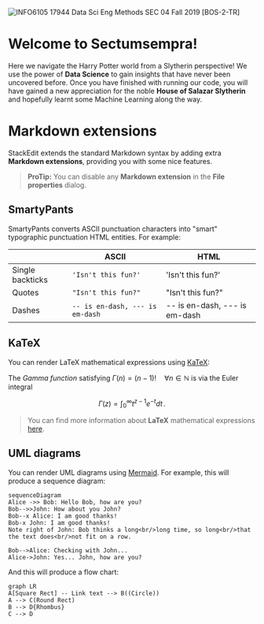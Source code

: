 
![INFO6105 17944 Data Sci Eng Methods SEC 04 Fall 2019 [BOS-2-TR]](https://images-wixmp-ed30a86b8c4ca887773594c2.wixmp.com/f/784d0639-1f78-48f4-9fab-a74b29c0c9a3/dc4k4ur-a33c690e-085b-40e1-92e7-a0260fc32b4d.jpg/v1/fill/w_1024,h_873,q_75,strp/sectumsempra___severus_snape_by_nikunikupro_dc4k4ur-fullview.jpg?token=eyJ0eXAiOiJKV1QiLCJhbGciOiJIUzI1NiJ9.eyJzdWIiOiJ1cm46YXBwOjdlMGQxODg5ODIyNjQzNzNhNWYwZDQxNWVhMGQyNmUwIiwiaXNzIjoidXJuOmFwcDo3ZTBkMTg4OTgyMjY0MzczYTVmMGQ0MTVlYTBkMjZlMCIsIm9iaiI6W1t7ImhlaWdodCI6Ijw9ODczIiwicGF0aCI6IlwvZlwvNzg0ZDA2MzktMWY3OC00OGY0LTlmYWItYTc0YjI5YzBjOWEzXC9kYzRrNHVyLWEzM2M2OTBlLTA4NWItNDBlMS05MmU3LWEwMjYwZmMzMmI0ZC5qcGciLCJ3aWR0aCI6Ijw9MTAyNCJ9XV0sImF1ZCI6WyJ1cm46c2VydmljZTppbWFnZS5vcGVyYXRpb25zIl19.JBalubjAkGwNSGNKbpY8MgxwkdsF_Q_4CptuKYu1oJc)

# Welcome to Sectumsempra! 

Here we navigate the Harry Potter world from a Slytherin perspective! We use the power of **Data Science** to gain insights that have never been uncovered before. Once you have finished with running our code, you will have gained a new appreciation for the noble **House of Salazar Slytherin** and hopefully learnt some Machine Learning along the way.

# Markdown extensions

StackEdit extends the standard Markdown syntax by adding extra **Markdown extensions**, providing you with some nice features.

> **ProTip:** You can disable any **Markdown extension** in the **File properties** dialog.


## SmartyPants

SmartyPants converts ASCII punctuation characters into "smart" typographic punctuation HTML entities. For example:

|                |ASCII                          |HTML                         |
|----------------|-------------------------------|-----------------------------|
|Single backticks|`'Isn't this fun?'`            |'Isn't this fun?'            |
|Quotes          |`"Isn't this fun?"`            |"Isn't this fun?"            |
|Dashes          |`-- is en-dash, --- is em-dash`|-- is en-dash, --- is em-dash|


## KaTeX

You can render LaTeX mathematical expressions using [KaTeX](https://khan.github.io/KaTeX/):

The *Gamma function* satisfying $\Gamma(n) = (n-1)!\quad\forall n\in\mathbb N$ is via the Euler integral

$$
\Gamma(z) = \int_0^\infty t^{z-1}e^{-t}dt\,.
$$

> You can find more information about **LaTeX** mathematical expressions [here](http://meta.math.stackexchange.com/questions/5020/mathjax-basic-tutorial-and-quick-reference).


## UML diagrams

You can render UML diagrams using [Mermaid](https://mermaidjs.github.io/). For example, this will produce a sequence diagram:

```mermaid
sequenceDiagram
Alice ->> Bob: Hello Bob, how are you?
Bob-->>John: How about you John?
Bob--x Alice: I am good thanks!
Bob-x John: I am good thanks!
Note right of John: Bob thinks a long<br/>long time, so long<br/>that the text does<br/>not fit on a row.

Bob-->Alice: Checking with John...
Alice->John: Yes... John, how are you?
```

And this will produce a flow chart:

```mermaid
graph LR
A[Square Rect] -- Link text --> B((Circle))
A --> C(Round Rect)
B --> D{Rhombus}
C --> D
```

